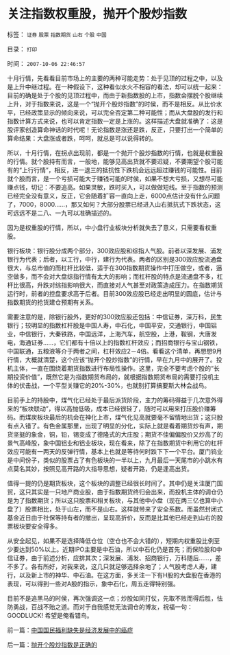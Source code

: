 # 关注指数权重股，抛开个股炒指数

标签： `证券` `股票` `指数期货` `山右` `个股` `中国` 

目录： `打印`

时间： `2007-10-06 22:46:57`

十月行情，先看看目前市场上的主要的两种可能走势：处于见顶的过程之中，以及是上升中继过程。在一种假设下，这种看似水火不相容的看法，却可以统一起来：目前的确是处于个股的见顶过程中，而由于新指数股的上市，指数会摆脱个股继续上升，对于指数来说，这是一个“抛开个股炒指数”的时侯，而不是相反。从比价水平，已经政策显示的倾向来说，可以完全否定第二种可能性；而从大盘股的发行和指数计算方式来说，也可以肯定指数一定是上涨的。这样描述大盘就准确了：这是股评家创造算命神话的时代呢！无论指数是涨还是跌，反正，只要打出一个简单的算命结果：大盘涨或者跌，呵呵，就总是可以说得转的。

所以，十月行情，在拐点出现前，都是一个抛开个股炒指数的行情，也就是权重股的行情。就个股持有而言，一般地，能够见高出货就不要迟疑，不要期望个股可能有的“上行行情”，相反，进一退三的抵抗性下跌机会远远超过赚钱的可能性。目前就个股而言，是一个亏损可能大于赚钱可能的时侯，如果不想大亏损，又想尽可能赚点钱，切记：不要追高。如果灵敏，跌时买入，可以做做短线。至于指数的预测已经完全没有意义，反正，它会随着扩容一直向上走，6000点估计没有什么问题了，7000，8000……，那又如何？大部分股票已经进入山右抵抗式下跌状态，这可远远不是二八、一九可以准确描述的。

因为是权重股的行情，所以，中小盘行业板块分析就失去了意义，只需要看权重股。

银行板块：银行股分成两个部分，300效应股和综指人气股。前者以深发展、浦发银行为代表；后者，以工行，中行，建行为代表。两者的区别是300效应股流通盘很大，与总市值的而杠杆比较低，适于在300指数期货操作中打压做空，或者，逼空做多，而不会对大盘综指行情有太大的影响；而杠杆股的特点是流通盘不多，杠杆比很高，升跌对综指影响很大，而直接对人气甚至对政策造成压力。在指数期货运行时，前者的控盘要求高于后者。目前300效应股已经走出明显的圆底，估计与指数期货的抢货建仓预期有关系。

需要注意的是，除银行股外，更好的300效应股还包括：中信证券，深万科，民生银行；较明显的指数杠杆股是中国人寿，中石化，中国平安，交通银行，中国铝业，中信银行，大秦铁路，中国远洋，上海汽车，航空股，上港，鞍钢，大唐发电，海通证券……，它们都有十倍以上的指数杠杆效应；而招商银行与宝山钢铁，中国联通，五粮液等介于两者之间，杠杆效应2－4倍。看看这个清单，再想想9月行情，大概就清楚，这个应该“抛开个股炒指数”的行情，早在九月中的展开了。投机主体，一直在围绕着期货指数进行布局性操作。这里，完全不要考虑个股的“长期投资价值”，既然它是为指数期货布局的，就根据指数期货布局的需要打投机主体的伏击战，一个平型关赚它的20%-30%，也就别打算搞要斯大林会战鸟。

目前手上的持股中，煤气化已经处于最后派货阶段，主力的筹码得益于几次意外得来的“板块联动”，得以高抛低吸，成本已经很轻了，随时可以用来打压股价赚筹码。而煤炭板块最后的机会在神化上市，煤气化见高就要毫不留情地出货；这只股有点入错了。有色金属那里，出现了明显的分化，实际上就是看着期货炒有声，期货坚挺的象金，铜，铅，锡变成了德隆式的大庄股；期货不佳偏偏股价又炒高了的景气高峰股，象中国铝业和铝业板块，现在看来，除了在指数期货中利用它的杠杆效应可能有一两天的反弹行情，基本上也就是等待何时跌下下一个平台。厦门钨业是中间份子，类似的股票占了有色板块的一半以上，九月最后一天尾市的小跳水有点莫名其妙，按照见高开路的大指导思想，疑者开路，仍是逢高出货。

值得一提的仍是期货板块，这个板块的调整已经很长时间了。其中仍是关注厦门国贸，这只其实是一只地产商业股，由于指数期货终归会出来，而投机主体的调仓仍是为了指数期货；所以这只股票和相关板块，与其他中小盘（现在两三亿也算中小盘了）股票相比，处于山左，而不是山右。这样就带来了安全系数。而虽然封闭式基金近日由于社保等持有者的撤出，呈现高折价，反而是比其他已经走到山右的股票板块要安全得多。

从安全起见，如果不是选择降低仓位（空仓也不会大错的），短期内权重股比例至少要达到50%以上。近期IPO主要是中石油，所以中石化仍是首先；而保险股和中信证券，由于前述分析，应排其次；深发展、浦发、招商银行，万科随后……，差不多了。各有所好，对我来说，这几只就足够选择余地了；人气股考虑人寿，建行，以及新上市的神华、中石油。在这方面，多关注一下有H股的大盘股在香港的表现，可以得到一些对A股的指示，象中石化，周五走得特别强。

目前不是追黑马的时侯，再次强调这一点；炒股如同打仗，先取不败而得后胜，怯防勇战，百战不贻之道。而对于自我感觉无法调仓的博友，祝福一句：GOODLUCK! 希望是俺看错鸟。



前一篇：[中国国民福利缺失是经济发展中的癌症](../../../2007/10/6/中国国民福利缺失是经济发展中的癌症.md)

后一篇：[抛开个股炒指数是正确的](../../../2007/10/8/抛开个股炒指数是正确的.md)